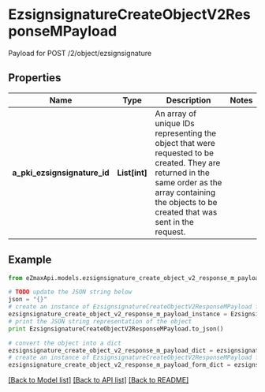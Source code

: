 # EzsignsignatureCreateObjectV2ResponseMPayload

Payload for POST /2/object/ezsignsignature

## Properties

Name | Type | Description | Notes
------------ | ------------- | ------------- | -------------
**a_pki_ezsignsignature_id** | **List[int]** | An array of unique IDs representing the object that were requested to be created.  They are returned in the same order as the array containing the objects to be created that was sent in the request. | 

## Example

```python
from eZmaxApi.models.ezsignsignature_create_object_v2_response_m_payload import EzsignsignatureCreateObjectV2ResponseMPayload

# TODO update the JSON string below
json = "{}"
# create an instance of EzsignsignatureCreateObjectV2ResponseMPayload from a JSON string
ezsignsignature_create_object_v2_response_m_payload_instance = EzsignsignatureCreateObjectV2ResponseMPayload.from_json(json)
# print the JSON string representation of the object
print EzsignsignatureCreateObjectV2ResponseMPayload.to_json()

# convert the object into a dict
ezsignsignature_create_object_v2_response_m_payload_dict = ezsignsignature_create_object_v2_response_m_payload_instance.to_dict()
# create an instance of EzsignsignatureCreateObjectV2ResponseMPayload from a dict
ezsignsignature_create_object_v2_response_m_payload_form_dict = ezsignsignature_create_object_v2_response_m_payload.from_dict(ezsignsignature_create_object_v2_response_m_payload_dict)
```
[[Back to Model list]](../README.md#documentation-for-models) [[Back to API list]](../README.md#documentation-for-api-endpoints) [[Back to README]](../README.md)


